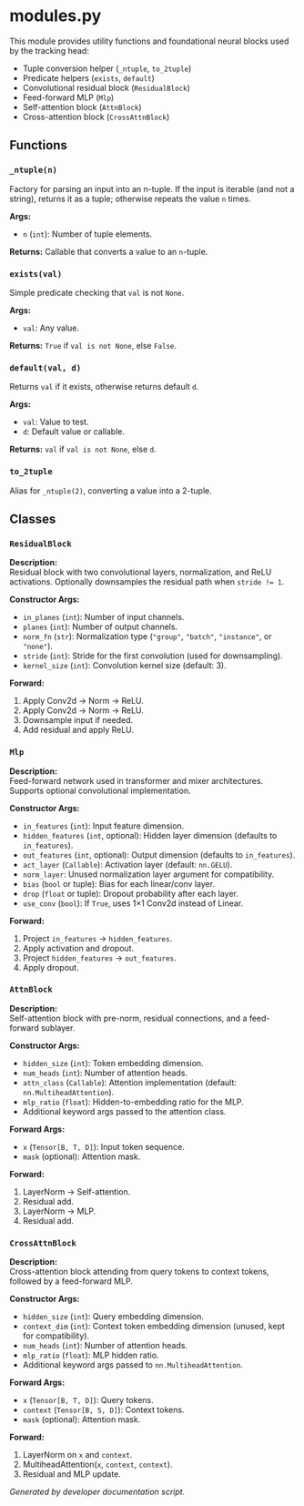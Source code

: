# modules.py

This module provides utility functions and foundational neural blocks used by the tracking head:
- Tuple conversion helper (`_ntuple`, `to_2tuple`)
- Predicate helpers (`exists`, `default`)
- Convolutional residual block (`ResidualBlock`)
- Feed-forward MLP (`Mlp`)
- Self-attention block (`AttnBlock`)
- Cross-attention block (`CrossAttnBlock`)

## Functions

### `_ntuple(n)`
Factory for parsing an input into an n-tuple. If the input is iterable (and not a string), returns it as a tuple; otherwise repeats the value `n` times.

**Args:**
- `n` (`int`): Number of tuple elements.

**Returns:**
Callable that converts a value to an `n`-tuple.

### `exists(val)`
Simple predicate checking that `val` is not `None`.

**Args:**
- `val`: Any value.

**Returns:**
`True` if `val is not None`, else `False`.

### `default(val, d)`
Returns `val` if it exists, otherwise returns default `d`.

**Args:**
- `val`: Value to test.
- `d`: Default value or callable.

**Returns:**
`val` if `val is not None`, else `d`.

### `to_2tuple`
Alias for `_ntuple(2)`, converting a value into a 2-tuple.

## Classes

### `ResidualBlock`
**Description:**  
Residual block with two convolutional layers, normalization, and ReLU activations. Optionally downsamples the residual path when `stride != 1`.

**Constructor Args:**
- `in_planes` (`int`): Number of input channels.
- `planes` (`int`): Number of output channels.
- `norm_fn` (`str`): Normalization type (`"group"`, `"batch"`, `"instance"`, or `"none"`).
- `stride` (`int`): Stride for the first convolution (used for downsampling).
- `kernel_size` (`int`): Convolution kernel size (default: 3).

**Forward:**
1. Apply Conv2d → Norm → ReLU.
2. Apply Conv2d → Norm → ReLU.
3. Downsample input if needed.
4. Add residual and apply ReLU.

### `Mlp`
**Description:**  
Feed-forward network used in transformer and mixer architectures. Supports optional convolutional implementation.

**Constructor Args:**
- `in_features` (`int`): Input feature dimension.
- `hidden_features` (`int`, optional): Hidden layer dimension (defaults to `in_features`).
- `out_features` (`int`, optional): Output dimension (defaults to `in_features`).
- `act_layer` (`Callable`): Activation layer (default: `nn.GELU`).
- `norm_layer`: Unused normalization layer argument for compatibility.
- `bias` (`bool` or tuple): Bias for each linear/conv layer.
- `drop` (`float` or tuple): Dropout probability after each layer.
- `use_conv` (`bool`): If `True`, uses 1×1 Conv2d instead of Linear.

**Forward:**
1. Project `in_features` → `hidden_features`.
2. Apply activation and dropout.
3. Project `hidden_features` → `out_features`.
4. Apply dropout.

### `AttnBlock`
**Description:**  
Self-attention block with pre-norm, residual connections, and a feed-forward sublayer.

**Constructor Args:**
- `hidden_size` (`int`): Token embedding dimension.
- `num_heads` (`int`): Number of attention heads.
- `attn_class` (`Callable`): Attention implementation (default: `nn.MultiheadAttention`).
- `mlp_ratio` (`float`): Hidden-to-embedding ratio for the MLP.
- Additional keyword args passed to the attention class.

**Forward Args:**
- `x` (`Tensor[B, T, D]`): Input token sequence.
- `mask` (optional): Attention mask.

**Forward:**
1. LayerNorm → Self-attention.
2. Residual add.
3. LayerNorm → MLP.
4. Residual add.

### `CrossAttnBlock`
**Description:**  
Cross-attention block attending from query tokens to context tokens, followed by a feed-forward MLP.

**Constructor Args:**
- `hidden_size` (`int`): Query embedding dimension.
- `context_dim` (`int`): Context token embedding dimension (unused, kept for compatibility).
- `num_heads` (`int`): Number of attention heads.
- `mlp_ratio` (`float`): MLP hidden ratio.
- Additional keyword args passed to `nn.MultiheadAttention`.

**Forward Args:**
- `x` (`Tensor[B, T, D]`): Query tokens.
- `context` (`Tensor[B, S, D]`): Context tokens.
- `mask` (optional): Attention mask.

**Forward:**
1. LayerNorm on `x` and `context`.
2. MultiheadAttention(`x`, `context`, `context`).
3. Residual and MLP update.

*Generated by developer documentation script.*